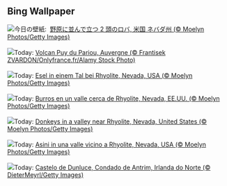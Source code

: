 ## Bing Wallpaper
![](https://www.bing.com/th?id=OHR.RhyoliteDonkeys_JA-JP9115996276_UHD.jpg&w=1000)今日の壁紙: &nbsp;[野原に並んで立つ 2 頭のロバ, 米国 ネバダ州 (© Moelyn Photos/Getty Images)](https://www.bing.com/th?id=OHR.RhyoliteDonkeys_JA-JP9115996276_UHD.jpg)
<br><br/>
![](https://www.bing.com/th?id=OHR.VictoryDay_FR-FR8101939030_UHD.jpg&w=1000)Today: [Volcan Puy du Pariou, Auvergne (© Frantisek ZVARDON/Onlyfrance.fr/Alamy Stock Photo)](https://www.bing.com/th?id=OHR.VictoryDay_FR-FR8101939030_UHD.jpg)
<br><br/>
![](https://www.bing.com/th?id=OHR.RhyoliteDonkeys_DE-DE0880172671_UHD.jpg&w=1000)Today: [Esel in einem Tal bei Rhyolite, Nevada, USA (© Moelyn Photos/Getty Images)](https://www.bing.com/th?id=OHR.RhyoliteDonkeys_DE-DE0880172671_UHD.jpg)
<br><br/>
![](https://www.bing.com/th?id=OHR.RhyoliteDonkeys_ES-ES0826770025_UHD.jpg&w=1000)Today: [Burros en un valle cerca de Rhyolite, Nevada, EE.UU. (© Moelyn Photos/Getty Images)](https://www.bing.com/th?id=OHR.RhyoliteDonkeys_ES-ES0826770025_UHD.jpg)
<br><br/>
![](https://www.bing.com/th?id=OHR.RhyoliteDonkeys_EN-GB9400382526_UHD.jpg&w=1000)Today: [Donkeys in a valley near Rhyolite, Nevada, United States (© Moelyn Photos/Getty Images)](https://www.bing.com/th?id=OHR.RhyoliteDonkeys_EN-GB9400382526_UHD.jpg)
<br><br/>
![](https://www.bing.com/th?id=OHR.RhyoliteDonkeys_IT-IT8431105690_UHD.jpg&w=1000)Today: [Asini in una valle vicino a Rhyolite, Nevada, USA (© Moelyn Photos/Getty Images)](https://www.bing.com/th?id=OHR.RhyoliteDonkeys_IT-IT8431105690_UHD.jpg)
<br><br/>
![](https://www.bing.com/th?id=OHR.DunluceIreland_PT-BR4554563942_UHD.jpg&w=1000)Today: [Castelo de Dunluce, Condado de Antrim, Irlanda do Norte (© DieterMeyrl/Getty Images)](https://www.bing.com/th?id=OHR.DunluceIreland_PT-BR4554563942_UHD.jpg)
<br><br/>
